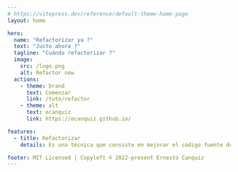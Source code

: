 ```yaml
---
# https://vitepress.dev/reference/default-theme-home-page
layout: home

hero:
  name: "Refactorizar ya ?"
  text: "Justo ahora ?"
  tagline: "Cuándo refactorizar ?"
  image:
    src: /logo.png
    alt: Refactor now
  actions:
    - theme: brand
      text: Comenzar
      link: /tuto/refactor
    - theme: alt
      text: ecanquiz
      link: https://ecanquiz.github.io/

features:
  - title: Refactorizar
    details: Es una técnica que consiste en mejorar el código fuente de una aplicación, sin que dichas modificaciones, afecten el comportamiento externo del sistema.

footer: MIT Licensed | Copyleft © 2022-present Ernesto Canquiz
---
```



